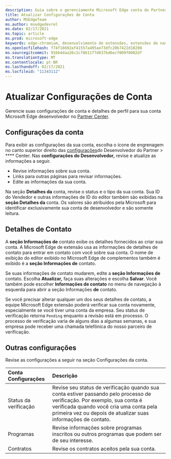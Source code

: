 ```yaml
---
description: Guia sobre o gerenciamento Microsoft Edge conta do Partner Center
title: Atualizar Configurações de Conta
author: MSEdgeTeam
ms.author: msedgedevrel
ms.date: 02/17/2021
ms.topic: article
ms.prod: microsoft-edge
keywords: edge-chromium, desenvolvimento de extensões, extensões de navegador, complementos, partner center, desenvolvedor
ms.openlocfilehash: f74f16692af41557a495ae73dfc20b7422d18208
ms.sourcegitcommit: 916b4daa26c2c78611f7d837bd6ecf009f0082df
ms.translationtype: MT
ms.contentlocale: pt-BR
ms.lasthandoff: 02/17/2021
ms.locfileid: "11343112"
---
```

# Atualizar Configurações de Conta  

Gerencie suas configurações de conta e detalhes de perfil para sua conta Microsoft Edge desenvolvedor no [Partner Center][MicrosoftPartnerCenter].  

## Configurações da conta  

Para exibir as configurações da sua conta, escolha o ícone de engrenagem no canto superior direito das [configurações][MicrosoftPartnerCenter]do Desenvolvedor do Partner  >  **** Center.  Nas **configurações do Desenvolvedor,** revise e atualize as informações a seguir.  

*   Revise informações sobre sua conta.  
*   Links para outras páginas para revisar informações.  
*   Edite as informações da sua conta.  
    
Na seção **Detalhes da** conta, revise o status e o tipo da sua conta.  Sua ID do Vendedor e outras informações de ID do editor também são exibidas na **seção Detalhes da** conta.  Os valores são atribuídos pela Microsoft para identificar exclusivamente sua conta de desenvolvedor e são somente leitura.  

## Detalhes de Contato  

A **seção Informações de** contato exibe os detalhes fornecidos ao criar sua conta.  A Microsoft Edge de extensão usa as informações de detalhes de contato para entrar em contato com você sobre sua conta.  O nome de exibição do editor exibido no Microsoft Edge de complementos também é exibido é a **seção Informações de** contato.  
  
Se suas informações de contato mudarem, edite a **seção Informações de** contato.  Escolha **Atualizar,** faça suas alterações e escolha **Salvar**.  Você também pode escolher **Informações de contato** no menu de navegação à esquerda para abrir a seção Informações **de** contato.  

Se você precisar alterar qualquer um dos seus detalhes de contato, a equipe Microsoft Edge extensão poderá verificar sua conta novamente, especialmente se você tiver uma conta da empresa.  Seu status de verificação retorna `Pending` enquanto a revisão está em processo.  O processo de verificação varia de alguns dias a algumas semanas, e sua empresa pode receber uma chamada telefônica do nosso parceiro de verificação.  

## Outras configurações  

Revise as configurações a seguir na seção Configurações da conta.  

| Conta Configurações | Descrição |  
|:--- |:--- |  
| Status da verificação | Revise seu status de verificação quando sua conta estiver passando pelo processo de verificação.  Por exemplo, sua conta é verificada quando você cria uma conta pela primeira vez ou depois de atualizar suas informações de contato.  |  
| Programas | Revise informações sobre programas inscritos ou outros programas que podem ser de seu interesse.  
| Contratos | Revise os contratos aceitos pela sua conta.  |  

<!-- links -->  

[MicrosoftPartnerCenter]: https://partner.microsoft.com/dashboard/microsoftedge/public/login?ref=dd "Partner Center"  
